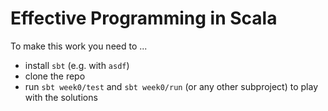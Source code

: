 # Effective Programming in Scala

To make this work you need to ...

* install `sbt` (e.g. with `asdf`)
* clone the repo
* run `sbt week0/test` and `sbt week0/run` (or any other subproject) to play with the solutions

